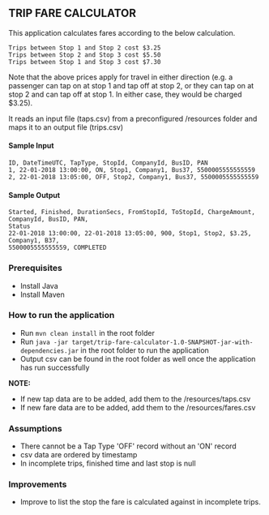 ## TRIP FARE CALCULATOR

This application calculates fares according to the below calculation.

```
Trips between Stop 1 and Stop 2 cost $3.25
Trips between Stop 2 and Stop 3 cost $5.50
Trips between Stop 1 and Stop 3 cost $7.30
```

Note that the above prices apply for travel in either direction (e.g. a passenger can tap on at stop 1 and tap off
at stop 2, or they can tap on at stop 2 and can tap off at stop 1. In either case, they would be charged $3.25).

It reads an input file (taps.csv) from a preconfigured /resources folder
and maps it to an output file (trips.csv)

#### Sample Input
```csv
ID, DateTimeUTC, TapType, StopId, CompanyId, BusID, PAN
1, 22-01-2018 13:00:00, ON, Stop1, Company1, Bus37, 5500005555555559
2, 22-01-2018 13:05:00, OFF, Stop2, Company1, Bus37, 5500005555555559
```

#### Sample Output
```csv
Started, Finished, DurationSecs, FromStopId, ToStopId, ChargeAmount, CompanyId, BusID, PAN,
Status
22-01-2018 13:00:00, 22-01-2018 13:05:00, 900, Stop1, Stop2, $3.25, Company1, B37,
5500005555555559, COMPLETED
```

### Prerequisites

- Install Java
- Install Maven

### How to run the application

- Run `mvn clean install` in the root folder
- Run `java -jar target/trip-fare-calculator-1.0-SNAPSHOT-jar-with-dependencies.jar` in the root folder to run the application
- Output csv can be found in the root folder as well once the application has run successfully

**NOTE:**

- If new tap data are to be added, add them to the /resources/taps.csv
- If new fare data are to be added, add them to the /resources/fares.csv

### Assumptions

- There cannot be a Tap Type 'OFF' record without an 'ON' record
- csv data are ordered by timestamp
- In incomplete trips, finished time and last stop is null 

### Improvements
- Improve to list the stop the fare is calculated against in incomplete trips.